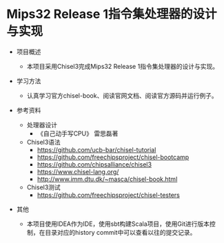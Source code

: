 # Mips32 Release 1指令集处理器的设计与实现

- 项目概述
  - 本项目采用Chisel3完成Mips32 Release 1指令集处理器的设计与实现。

- 学习方法
  - 认真学习官方chisel-book、阅读官网文档、阅读官方源码并运行例子。

- 参考资料
  - 处理器设计
    - 《自己动手写CPU》 雷思磊著
  - Chisel3语法
    - https://github.com/ucb-bar/chisel-tutorial
    - https://github.com/freechipsproject/chisel-bootcamp
    - https://github.com/chipsalliance/chisel3
    - https://www.chisel-lang.org/
    - http://www.imm.dtu.dk/~masca/chisel-book.html
  - Chisel3测试
    - https://github.com/freechipsproject/chisel-testers

- 其他
  - 本项目使用IDEA作为IDE，使用sbt构建Scala项目，使用Git进行版本控制，在目录对应的history commit中可以查看以往的提交记录。
